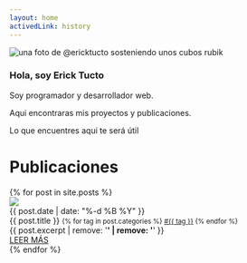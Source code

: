 ```yaml
---
layout: home
activedLink: history
---
```


<div id="presentation">
  <img
    class="shadow"
    src="{{ '/assets/img/profile.jpg' | relative_url }} "
    alt="una foto de @ericktucto sosteniendo unos cubos rubik"
  />
  <div>
    <h3>Hola, soy <strong>Erick Tucto</strong></h3>
    <p>Soy programador y desarrollador web.</p>
    <p>Aqui encontraras mis proyectos y publicaciones.</p>
    <p>Lo que encuentres aqui te será útil</p>
  </div>
</div>
<div class="br-bg"></div>

<div class="super-title">
  <h1>Publicaciones</h1>
</div>

<div id="history" class="grid-12 narrow col-12 items-center">
  {% for post in site.posts %}
    <div class="card__container shadow">
      <div class="card__image">
        <img src="{{ post.image  }}"/>
      </div>
      <div class="card__data">
        <div class="card__date" data-datees='{{ post.date | date: "%-d %B %Y" }}'>{{ post.date | date: "%-d %B %Y" }}</div>
        <div class="card__title">
          <span>{{ post.title }}</span>
          <small>
            {% for tag in post.categories %}
                <a href="{{ site.baseurl }}/categories#{{ tag | slugify }}" class="tag">#{{ tag }}</a>
            {% endfor %}
          </small>
        </div>
        <div class="card__description">
          <div class="description__sms">{{ post.excerpt | remove: '<strong>' | remove: '</strong>' }}</div>
          <div class="description__readmore">
            <a class="btn-primary" href="{{ post.url }}">LEER MÁS</a>
          </div>
        </div>
      </div>
    </div>
  {% endfor %}
</div>
